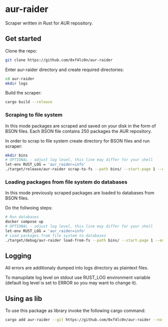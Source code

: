 # aur-raider

Scraper written in Rust for AUR repository.

## Get started

Clone the repo:

```bash
git clone https://github.com/0xf4lc0n/aur-raider
```

Enter aur-raider directory and create required directories:

```bash
cd aur-raider
mkdir logs
```

Build the scraper:

```bash
cargo build --release
```

### Scraping to file system

In this mode packages are scraped and saved on your disk in the form of BSON files.
Each BSON file contains 250 packages the AUR repository.

In order to scrap to file system create directory for BSON files and run scraper:

```bash
mkdir bins
# OPTIONAL - adjust log level, this line may differ for your shell
let-env RUST_LOG = 'aur_raider=info'
./target/release/aur-raider scrap-to-fs --path bins/ --start-page 1 --end-page 363
```

### Loading packages from file system do databases

In this mode previously scraped packages are loaded to databases from BSON files.

Do the follwoing steps:

```bash
# Run databases
docker compose up
# OPTIONAL - adjust log level, this line may differ for your shell
let-env RUST_LOG = 'aur_raider=info'
# Load packages from file system to databases
./target/debug/aur-raider load-from-fs --path bins/ --start-page 1 --end-page 363
```

## Logging

All errors are additionaly dumped into logs directory as plaintext files.

To manupilate log level on stdout use RUST_LOG environment variable (default log level is set to ERROR so you may want to change it).

## Using as lib

To use this package as library invoke the following cargo command:

```bash
cargo add aur-raider --git https://github.com/0xf4lc0n/aur-raider --no-default-features --features models
```
